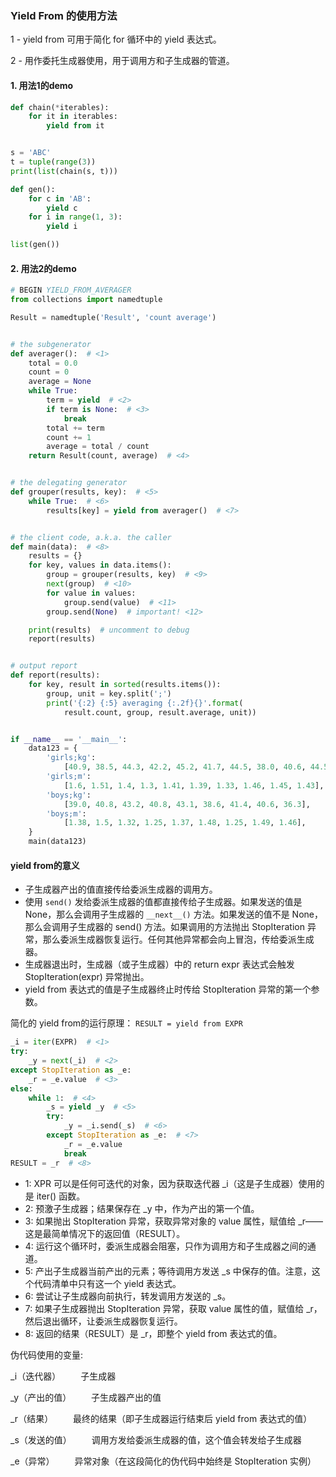 ### Yield From 的使用方法 ###

1 - yield from 可用于简化 for 循环中的 yield 表达式。

2 - 用作委托生成器使用，用于调用方和子生成器的管道。

#### 1. 用法1的demo ####

```python
def chain(*iterables):
    for it in iterables:
        yield from it


s = 'ABC'
t = tuple(range(3))
print(list(chain(s, t)))

def gen():
    for c in 'AB':
        yield c
    for i in range(1, 3):
        yield i

list(gen())
```

#### 2. 用法2的demo ####

```python
# BEGIN YIELD_FROM_AVERAGER
from collections import namedtuple

Result = namedtuple('Result', 'count average')


# the subgenerator
def averager():  # <1>
    total = 0.0
    count = 0
    average = None
    while True:
        term = yield  # <2>
        if term is None:  # <3>
            break
        total += term
        count += 1
        average = total / count
    return Result(count, average)  # <4>


# the delegating generator
def grouper(results, key):  # <5>
    while True:  # <6>
        results[key] = yield from averager()  # <7>


# the client code, a.k.a. the caller
def main(data):  # <8>
    results = {}
    for key, values in data.items():
        group = grouper(results, key)  # <9>
        next(group)  # <10>
        for value in values:
            group.send(value)  # <11>
        group.send(None)  # important! <12>

    print(results)  # uncomment to debug
    report(results)


# output report
def report(results):
    for key, result in sorted(results.items()):
        group, unit = key.split(';')
        print('{:2} {:5} averaging {:.2f}{}'.format(
            result.count, group, result.average, unit))


if __name__ == '__main__':
    data123 = {
        'girls;kg':
            [40.9, 38.5, 44.3, 42.2, 45.2, 41.7, 44.5, 38.0, 40.6, 44.5],
        'girls;m':
            [1.6, 1.51, 1.4, 1.3, 1.41, 1.39, 1.33, 1.46, 1.45, 1.43],
        'boys;kg':
            [39.0, 40.8, 43.2, 40.8, 43.1, 38.6, 41.4, 40.6, 36.3],
        'boys;m':
            [1.38, 1.5, 1.32, 1.25, 1.37, 1.48, 1.25, 1.49, 1.46],
    }
    main(data123)
```

#### yield from的意义 ####

- 子生成器产出的值直接传给委派生成器的调用方。
- 使用 `send()` 发给委派生成器的值都直接传给子生成器。如果发送的值是 None，那么会调用子生成器的 `__next__()` 方法。如果发送的值不是 None，那么会调用子生成器的 send() 方法。如果调用的方法抛出 StopIteration 异常，那么委派生成器恢复运行。任何其他异常都会向上冒泡，传给委派生成器。
- 生成器退出时，生成器（或子生成器）中的 return expr 表达式会触发 StopIteration(expr) 异常抛出。
- yield from 表达式的值是子生成器终止时传给 StopIteration 异常的第一个参数。

简化的 yield from的运行原理： `RESULT = yield from EXPR`

```python
_i = iter(EXPR)  # <1>
try:
	_y = next(_i)  # <2>
except StopIteration as _e:
	_r = _e.value  # <3>
else:
    while 1:  # <4>
    	_s = yield _y  # <5>
    	try:
    		_y = _i.send(_s)  # <6>
    	except StopIteration as _e:  # <7>
    		_r = _e.value
    		break
RESULT = _r  # <8>
```

- 1: XPR 可以是任何可迭代的对象，因为获取迭代器 _i（这是子生成器）使用的是 iter() 函数。
- 2: 预激子生成器；结果保存在 _y 中，作为产出的第一个值。
- 3: 如果抛出 StopIteration 异常，获取异常对象的 value 属性，赋值给 _r——这是最简单情况下的返回值（RESULT）。
- 4: 运行这个循环时，委派生成器会阻塞，只作为调用方和子生成器之间的通道。
- 5: 产出子生成器当前产出的元素；等待调用方发送 _s 中保存的值。注意，这个代码清单中只有这一个 yield 表达式。
- 6: 尝试让子生成器向前执行，转发调用方发送的 _s。
- 7: 如果子生成器抛出 StopIteration 异常，获取 value 属性的值，赋值给 _r，然后退出循环，让委派生成器恢复运行。
- 8: 返回的结果（RESULT）是 _r，即整个 yield from 表达式的值。

伪代码使用的变量:

_i（迭代器）
　　子生成器

_y（产出的值）
　　子生成器产出的值

_r（结果）
　　最终的结果（即子生成器运行结束后 yield from 表达式的值）

_s（发送的值）
　　调用方发给委派生成器的值，这个值会转发给子生成器

_e（异常）
　　异常对象（在这段简化的伪代码中始终是 StopIteration 实例）

